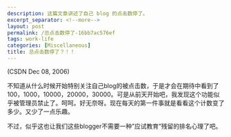 ```yaml
---
description: 这篇文章讲述了自己 blog 的点击数停了。
excerpt_separator: <!--more-->
layout: post
permalink: /总点击数停了-16bb7ac576ef
tags: work-life
categories: [Miscellaneous]
title: 总点击数停了？！！
---
```

(CSDN Dec 08, 2006)

不知道从什么时候开始特别关注自己blog的被点击数，于是才会在期待中看到了100，1000，10000，20000，30000。可是从前天开始吧，我发现这个功能似乎被管理员禁止了。呵呵。好无奈呀。现在每天的第一件事就是看看这个计数变了多少。又少了一点乐趣。

不过，似乎这也让我们这些blogger不需要一种”应试教育”残留的排名心理了吧。
<!--more-->